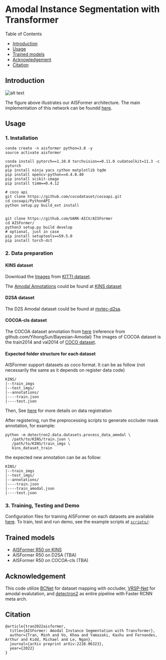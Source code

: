 # Amodal Instance Segmentation with Transformer
Table of Contents
* [Introduction](#introduction)
* [Usage](#usage)
* [Trained models](#trained-models)
* [Acknowledgement](#acknowledgement)
* [Citation](#citation)

## Introduction
![alt text](assets/arch.png "AISFormer architecture")

The figure above illustrates our AISFormer architecture. The main implementation of this network can be foundd [here](detectron2/modeling/roi_heads/aisformer/aisformer.py).

## Usage
### 1. Installation
```
conda create -n aisformer python=3.8 -y
source activate aisformer 

conda install pytorch==1.10.0 torchvision==0.11.0 cudatoolkit=11.3 -c pytorch
pip install ninja yacs cython matplotlib tqdm
pip install opencv-python==4.4.0.40
pip install scikit-image
pip install timm==0.4.12

# coco api
git clone https://github.com/cocodataset/cocoapi.git
cd cocoapi/PythonAPI
python setup.py build_ext install


git clone https://github.com/UARK-AICV/AISFormer
cd AISFormer/
python3 setup.py build develop
# optional, just in case
pip install setuptools==59.5.0
pip install torch-dct
```
### 2. Data preparation
#### KINS dataset
Download the [Images](http://www.cvlibs.net/download.php?file=data_object_image_2.zip)
from [KITTI dataset](http://www.cvlibs.net/datasets/kitti/eval_object.php?obj_benchmark=2d). 

The [Amodal Annotations](https://drive.google.com/drive/folders/1FuXz1Rrv5rrGG4n7KcQHVWKvSyr3Tkyo?usp=sharing)
could be found at [KINS dataset](https://github.com/qqlu/Amodal-Instance-Segmentation-through-KINS-Dataset)

#### D2SA dataset
The D2S Amodal dataset could be found at [mvtec-d2sa](https://www.mvtec.com/company/research/datasets/mvtec-d2s/).

#### COCOA-cls dataset
The COCOA dataset annotation from [here](https://drive.google.com/file/d/1n1vvOaT701dAttxxGeMKQa7k9OD_Ds51/view) (reference from github.com/YihongSun/Bayesian-Amodal)
The images of COCOA dataset is the train2014 and val2014 of [COCO dataset](http://cocodataset.org/).

#### Expected folder structure for each dataset
AISFormer support datasets as coco format. It can be as follow (not necessarily the same as it depends on register data code)
```
KINS/
|--train_imgs
|--test_imgs/
|--annotations/
|----train.json
|----test.json
```
Then, See [here](detectron2/data/datasets/builtin.py) for more details on data registration

After registering, run the preprocessing scripts to generate occluder mask annotation, for example:
```
python -m detectron2.data.datasets.process_data_amodal \
   /path/to/KINS/train.json \
   /path/to/KINS/train_imgs \
   kins_dataset_train
```
the expected new annotation can be as follow:
```
KINS/
|--train_imgs
|--test_imgs/
|--annotations/
|----train.json
|----train_amodal.json
|----test.json
```

### 3. Training, Testing and Demo
Configuration files for training AISFormer on each datasets are available [here](configs/).
To train, test and run demo, see the example scripts at [`scripts/`](scripts/):

## Trained models
- [AISFormer R50 on KINS](https://uark-my.sharepoint.com/:u:/g/personal/minht_uark_edu/EVlbF-R4dUpPnypJNggm8foBkGWohOg7L5IhrRg2vNHESQ?e=iq1fnF)
- AISFormer R50 on D2SA (TBA)
- AISFormer R50 on COCOA-cls (TBA)
## Acknowledgement
This code utilize [BCNet](https://github.com/lkeab/BCNet) for dataset mapping with occluder, [VRSP-Net](https://github.com/YutingXiao/Amodal-Segmentation-Based-on-Visible-Region-Segmentation-and-Shape-Prior) for amodal evalutation, and [detectron2](https://github.com/facebookresearch/detectron2) as entire pipeline with Faster RCNN meta arch.

## Citation
```
@article{tran2022aisformer,
  title={AISFormer: Amodal Instance Segmentation with Transformer},
  author={Tran, Minh and Vo, Khoa and Yamazaki, Kashu and Fernandes, Arthur and Kidd, Michael and Le, Ngan},
  journal={arXiv preprint arXiv:2210.06323},
  year={2022}
}
```
